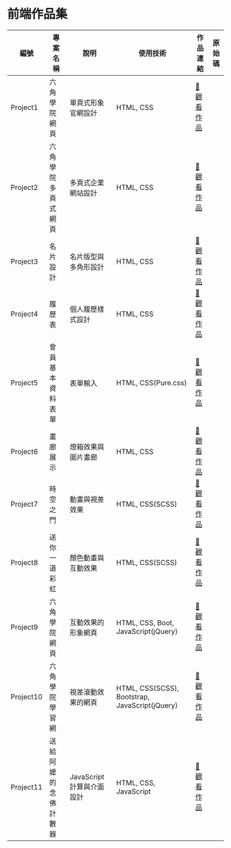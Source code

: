 # 前端作品集

| 編號 | 專案名稱 | 說明 | 使用技術 | 作品連結 | 原始碼 |
|-----|---------|-----|---------|--------|--------|
| Project1 | 六角學院網頁 | 單頁式形象官網設計 | HTML, CSS | [🔗 觀看作品](https://williamhsieh615.github.io/Front-end/Project1/index.html) |
| Project2 | 六角學院多頁式網頁 | 多頁式企業網站設計 | HTML, CSS | [🔗 觀看作品](https://williamhsieh615.github.io/Front-end/Project2/index.html) |
| Project3 | 名片設計 | 名片版型與多角形設計 | HTML, CSS | [🔗 觀看作品](https://williamhsieh615.github.io/Front-end/Project3/index.html) |
| Project4 | 履歷表 | 個人履歷樣式設計 | HTML, CSS | [🔗 觀看作品](https://williamhsieh615.github.io/Front-end/Project4/index.html) |
| Project5 | 會員基本資料表單 | 表單輸入 | HTML, CSS(Pure.css) | [🔗 觀看作品](https://williamhsieh615.github.io/Front-end/Project5/index.html) |
| Project6 | 畫廊展示 | 燈箱效果與圖片畫廊| HTML, CSS| [🔗 觀看作品](https://williamhsieh615.github.io/Front-end/Project6/index.html) |
| Project7 | 時空之門 | 動畫與視差效果 | HTML, CSS(SCSS) | [🔗 觀看作品](https://williamhsieh615.github.io/Front-end/Project7/index.html) |
| Project8 | 送你一道彩虹 | 顏色動畫與互動效果| HTML, CSS(SCSS)| [🔗 觀看作品](https://williamhsieh615.github.io/Front-end/Project8/index.html) |
| Project9 | 六角學院網頁 | 互動效果的形象網頁 | HTML, CSS, Boot, JavaScript(jQuery)| [🔗 觀看作品](https://williamhsieh615.github.io/Front-end/Project9/index.html) |
| Project10 | 六角學院學習網 | 視差滾動效果的網頁 | HTML, CSS(SCSS), Bootstrap, JavaScript(jQuery)| [🔗 觀看作品](https://williamhsieh615.github.io/Front-end/Project10/index.html) |
| Project11 | 送給阿嬤的念佛計數器 | JavaScript計算與介面設計 | HTML, CSS, JavaScript | [🔗 觀看作品](https://williamhsieh615.github.io/Front-end/Project11/index.html) |





